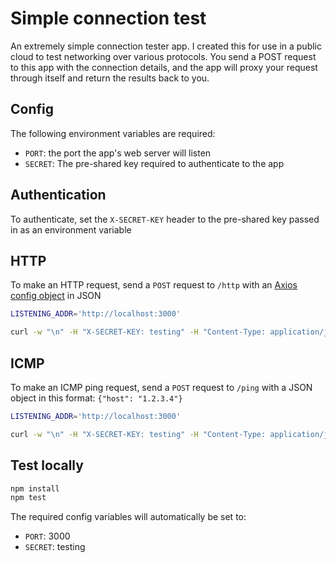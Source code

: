 # Simple connection test

An extremely simple connection tester app. I created this for use in a public cloud to test networking over various protocols. You send a POST request to this app with the connection details, and the app will proxy your request through itself and return the results back to you.

## Config

The following environment variables are required:

* `PORT`: the port the app's web server will listen
* `SECRET`: The pre-shared key required to authenticate to the app

## Authentication

To authenticate, set the `X-SECRET-KEY` header to the pre-shared key passed in as an environment variable

## HTTP

To make an HTTP request, send a `POST` request to `/http` with an [Axios config object](https://github.com/axios/axios#axios-api) in JSON

```bash
LISTENING_ADDR='http://localhost:3000'

curl -w "\n" -H "X-SECRET-KEY: testing" -H "Content-Type: application/json" -X POST --data '{"method": "get", "timeout": 1000, "url": "https://ifconfig.co"}' ${LISTENING_ADDR}/http
```

## ICMP

To make an ICMP ping request, send a `POST` request to `/ping` with a JSON object in this format: `{"host": "1.2.3.4"}`

```bash
LISTENING_ADDR='http://localhost:3000'

curl -w "\n" -H "X-SECRET-KEY: testing" -H "Content-Type: application/json" -X POST --data '{"host": "8.8.8.8"}' ${LISTENING_ADDR}/ping
```

## Test locally

```bash
npm install
npm test
```

The required config variables will automatically be set to:

* `PORT`: 3000
* `SECRET`: testing
